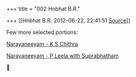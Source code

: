 +++
title = "002 Hnbhat B.R."

+++
[[Hnbhat B.R.	2012-06-22, 22:41:51 [Source](https://groups.google.com/g/samskrita/c/Xn6oQHshDyI)]]



Few more selected portions:

  

[Narayaneeyam - K S Chithra](http://www.mediafire.com/?h3x0hxbb9yd)

  

[Narayaneeyam - P Leela with Suprabhatham](http://www.mediafire.com/?9zif94mz2rf)  



